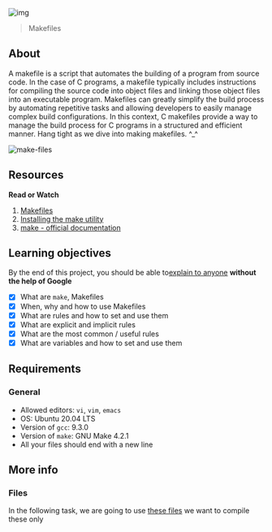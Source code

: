 ![img](https://assets.imaginablefutures.com/media/images/ALX_Logo.max-200x150.png)
> Makefiles

## About
A makefile is a script that automates the building of a program from source code. In the case of C programs, a makefile typically includes instructions for compiling the source code into object files and linking those object files into an executable program. Makefiles can greatly simplify the build process by automating repetitive tasks and allowing developers to easily manage complex build configurations. In this context, C makefiles provide a way to manage the build process for C programs in a structured and efficient manner. Hang tight as we dive into making makefiles. ^_^


![make-files](https://s3.amazonaws.com/intranet-projects-files/holbertonschool-low_level_programming/273/giphy-2.gif)

## Resources
__Read or Watch__
1. [Makefiles](https://www.google.com/search?q=makefile)
2. [Installing the make utility](https://www.geeksforgeeks.org/how-to-install-make-on-ubuntu/)
3. [make - official documentation](https://www.gnu.org/software/make/manual/html_node/)

## Learning objectives
By the end of this project, you should be able to[explain to anyone](https://fs.blog/feynman-learning-technique/) __without the help of Google__

* [X] What are ```make```, Makefiles
* [X] When, why and how to use Makefiles
* [X] What are rules and how to set and use them
* [X] What are explicit and implicit rules
* [X] What are the most common / useful rules
* [X] What are variables and how to set and use them

## Requirements
### General
- Allowed editors: ```vi```, ```vim```, ```emacs```
- OS: Ubuntu 20.04 LTS
- Version of ```gcc```: 9.3.0
- Version of ```make```: GNU Make 4.2.1
- All your files should end with a new line

## More info
### Files
In the following task, we are going to use [these files](https://github.com/holbertonschool/0x1B.c) we want to compile these only